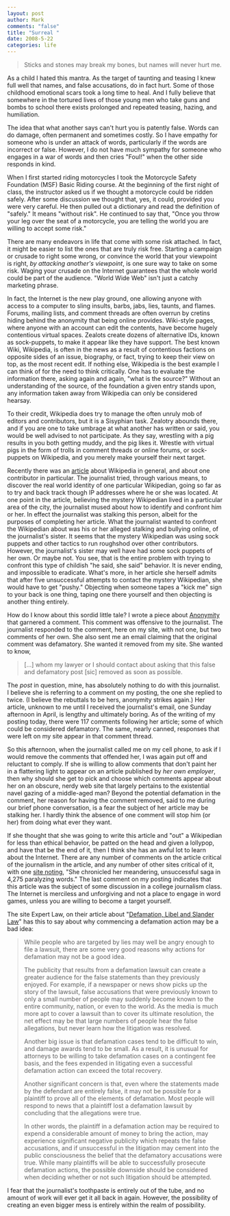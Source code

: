 ```yaml
--- 
layout: post
author: Mark
comments: "false"
title: "Surreal "
date: 2008-5-22
categories: life
---
```

<blockquote>Sticks and stones may break my bones, but names will never hurt me.</blockquote>
As a child I hated this mantra.  As the target of taunting and teasing I knew full well that names, and false accusations, do in fact hurt.  Some of those childhood emotional scars took a long time to heal.  And I fully believe that somewhere in the tortured lives of those young men who take guns and bombs to school there exists prolonged and repeated teasing, hazing, and humiliation.

The idea that what another says can't hurt you is patently false.  Words can do damage, often permanent and sometimes costly.  So I have empathy for someone who is under an attack of words, particularly if the words are incorrect or false.  However, I do not have much sympathy for someone who engages in a war of words and then cries "Foul!" when the other side responds in kind.

When I first started riding motorcycles I took the Motorcycle Safety Foundation (MSF) Basic Riding course.  At the beginning of the first night of class, the instructor asked us if we thought a motorcycle could be ridden safely.  After some discussion we thought that, yes, it could, provided you were very careful.  He then pulled out a dictionary and read the definition of "safely."  It means "without risk".  He continued to say that, "Once you throw your leg over the seat of a motorcycle, you are telling the world you are willing to accept some risk."

There are many endeavors in life that come with some risk attached.  In fact, it might be easier to list the ones that are truly risk free.  Starting a campaign or crusade to right some wrong, or convince the world that your viewpoint is right, <em>by attacking another's viewpoint</em>, is one sure way to take on some risk.  Waging your crusade on the Internet guarantees that the whole world could be part of the audience.  "World Wide Web" isn't just a catchy marketing phrase.

In fact, the Internet is the new play ground, one allowing anyone with access to a computer to sling insults, barbs, jabs, lies, taunts, and flames.  Forums, mailing lists, and comment threads are often overrun by cretins hiding behind the anonymity that being online provides.  Wiki-style pages, where anyone with an account can edit the contents, have become hugely contentious virtual spaces.  Zealots create dozens of alternative IDs, known as sock-puppets, to make it appear like they have support.  The best known Wiki, Wikipedia, is often in the news as a result of contentious factions on opposite sides of an issue, biography, or fact, trying to keep their view on top, as the most recent edit.  If nothing else, Wikipedia is the best example I can think of for the need to think critically.  One has to evaluate the information there, asking again and again, "what is the source?"  Without an understanding of the source, of the foundation a given entry stands upon, any information taken away from Wikipedia can only be considered hearsay.

To their credit, Wikipedia does try to manage the often unruly mob of editors and contributors, but it is a Sisyphian task.  Zealotry abounds there, and if you are one to take umbrage at what another has written or said, you would be well advised to not participate.  As they say, wrestling with a pig results in you both getting muddy, and the pig likes it.  Wrestle with virtual pigs in the form of trolls in comment threads or online forums, or sock-puppets on Wikipedia, and you merely make yourself their next target.

Recently there was an <a title="Wikipedia Idiots: The Edit Wars of San Francisco" href="http://www.sfweekly.com/2008-02-13/news/wikipedia-idiots-the-edit-wars-of-san-francisco/">article</a> about Wikipedia in general, and about one contributor in particular.  The journalist tried, through various means, to discover the real world identity of one particular Wikipedian, going so far as to try and back track though IP addresses where he or she was located.  At one point in the article, believing the mystery Wikipedian lived in a particular area of the city, the journalist mused about how to identify and confront him or her.  In effect the journalist was stalking this person, albeit for the purposes of completing her article.  What the journalist wanted to confront the Wikipedian about was his or her alleged stalking and bullying online, of the journalist's sister.  It seems that the mystery Wikipedian was using sock puppets and other tactics to run roughshod over other contributors.  However, the journalist's sister may well have had some sock puppets of her own.  Or maybe not.  You see, that is the entire problem with trying to confront this type of childish "he said, she said" behavior.  It is never ending, and impossible to eradicate. What's more, in her article she herself admits that after five unsuccessful attempts to contact the mystery Wikipedian, she would have to get "pushy."  Objecting when someone tapes a "kick me" sign to your back is one thing, taping one there yourself and then objecting is another thing entirely.

How do I know about this sordid little tale?  I wrote a piece about <a title="Anonymity Breeds Contempt" href="http://zanshin.net/2008/03/28/anonymity-breeds-contempt/">Anonymity</a> that garnered a comment.  This comment was offensive to the journalist.  The journalist responded to the comment, here on my site, with not one, but two comments of her own.  She also sent me an email claiming that the original comment was defamatory.  She wanted it removed from my site.  She wanted to know,
<blockquote>[...] whom my lawyer or I should contact about asking that this false and defamatory post [sic] removed as soon as possible.</blockquote>
The <em>post </em>in question, mine, has absolutely nothing to do with this journalist.  I believe she is referring to a comment on my posting, the one she replied to twice.  (I believe the rebuttals to be hers, anonymity strikes again.)  Her article, unknown to me until I received the journalist's email, one Sunday afternoon in April, is lengthy and ultimately boring.  As of the writing of my posting today, there were 117 comments following her article; some of which could be considered defamatory.  The same, nearly canned, responses that were left on my site appear in that comment thread.

So this afternoon, when the journalist called me on my cell phone, to ask if I would remove the comments that offended her, I was again put off and reluctant to comply.  If she is willing to allow comments that don't paint her in a flattering light to appear on an article published by <em>her own employer</em>, then why should she get to pick and choose which comments appear about her on an obscure, nerdy web site that largely pertains to the existential navel gazing of a middle-aged man?  Beyond the potential defamation in the comment, her reason for having the comment removed, said to me during our brief phone conversation, is a fear the subject of her article may be stalking her.  I hardly think the absence of one comment will stop him (or her) from doing what ever they want.

If she thought that she was going to write this article and "out" a Wikipedian for less than ethical behavior, be patted on the head and given a lollypop, and have that be the end of it, then I think she has an awful lot to learn about the Internet.  There are any number of comments on the article critical of the journalism in the article, and any number of other sites critical of it, with one <a title="Wikipidiots The 100+ Word Version" href="http://valleywag.com/356245/wikipidiots-the-100+word-version">site noting</a>, "She chronicled her meandering, unsuccessful saga in 4,275 paralyzing words."   The last comment on my posting indicates that this article was the subject of some discussion in a college journalism class.  The Internet is merciless and unforgiving and not a place to engage in word games, unless you are willing to become a target yourself.

The site Expert Law, on their article about "<a title="Defmation, Libel and Slander Law" href="http://www.expertlaw.com/library/personal_injury/defamation.html">Defamation, Libel and Slander Law</a>" has this to say about why commencing a defamation action may be a bad idea:
<blockquote>While people who are targeted by lies may well be angry enough to file a          lawsuit, there are some very good reasons why actions for defamation may not          be a good idea.

The publicity that results from a defamation lawsuit can create a greater          audience for the false statements than they previously enjoyed. For example,          if a newspaper or news show picks up the story of the lawsuit, false accusations          that were previously known to only a small number of people may suddenly become          known to the entire community, nation, or even to the world. As the media          is much more apt to cover a lawsuit than to cover its ultimate resolution,          the net effect may be that large numbers of people hear the false allegations,          but never learn how the litigation was resolved.

Another big issue is that defamation cases tend to be difficult to win, and          damage awards tend to be small. As a result, it is unusual for attorneys to          be willing to take defamation cases on a contingent fee basis, and the fees          expended in litigating even a successful defamation action can exceed the          total recovery.

Another significant concern is that, even where the statements made by the          defendant are entirely false, it may not be possible for a plaintiff to prove          all of the elements of defamation. Most people will respond to news that a          plaintiff lost a defamation lawsuit by concluding that the allegations were          true.

In other words, the plaintiff in a defamation action may be required to expend          a considerable amount of money to bring the action, may experience significant          negative publicity which repeats the false accusations, and if unsuccessful          in the litigation may cement into the public consciousness the belief that          the defamatory accusations were true. While many plaintiffs will be able to          successfully prosecute defamation actions, the possible downside should be          considered when deciding whether or not such litigation should be attempted.</blockquote>
I fear that the journalist's toothpaste is entirely out of the tube, and no amount of work will ever get it all back in again.  However, the possibility of creating an even bigger mess is entirely within the realm of possibility.

